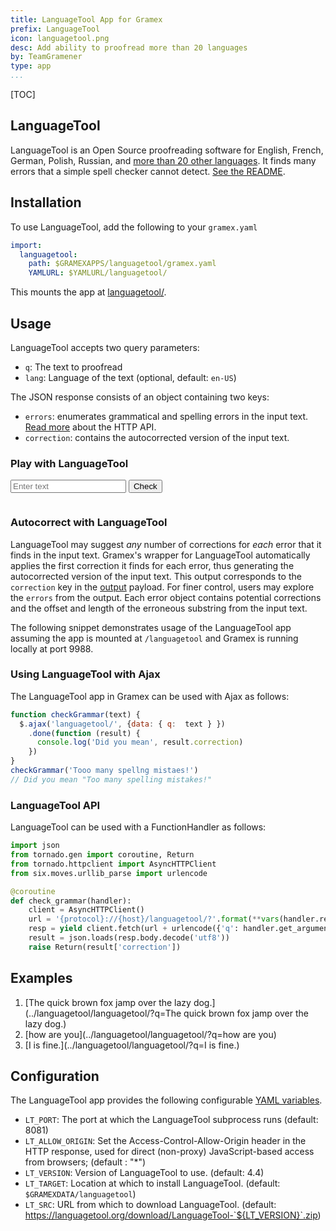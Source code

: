 ```yaml
---
title: LanguageTool App for Gramex
prefix: LanguageTool
icon: languagetool.png
desc: Add ability to proofread more than 20 languages
by: TeamGramener
type: app
...
```


[TOC]

## LanguageTool

LanguageTool is an Open Source proofreading software for English, French, German,
Polish, Russian, and [more than 20 other languages](https://languagetool.org/languages/).
It finds many errors that a simple spell checker cannot detect.
[See the README](https://github.com/languagetool-org/languagetool/blob/master/languagetool-standalone/README.md).

## Installation

To use LanguageTool, add the following to your `gramex.yaml`

```yaml
import:
  languagetool:
    path: $GRAMEXAPPS/languagetool/gramex.yaml
    YAMLURL: $YAMLURL/languagetool/
```

This mounts the app at [languagetool/](languagetool/).


## Usage

LanguageTool accepts two query parameters:

- `q`: The text to proofread
- `lang`: Language of the text (optional, default: `en-US`)

The JSON response consists of an object containing two keys:

- `errors`: enumerates grammatical and spelling errors in the input text. [Read more](http://wiki.languagetool.org/http-server#toc2) about the HTTP API.
- `correction`: contains the autocorrected version of the input text.

### Play with LanguageTool

<form class="ltform form-inline">
  <input type="text" class="form-control" placeholder="Enter text">
  <button class="btn btn-secondary ml-2">Check</button>
</form>
<div class="alert alert-success collapse my-2" role="alert">
  <p class="correction"></p>
  <pre class="language-json ltout"></code></pre>
</div>
<script>
  $('.ltform').on('submit', function (e) {
    e.preventDefault()
    $.ajax({
      url: "../languagetool/languagetool/",
      data: { q: $('.ltform input').val() }
    }).done(function (data) {
      $('.ltout').html(JSON.stringify(data, null, 4))
      $('.correction').html('Correction: <strong>' + data.correction + '</strong>')
      $('.alert-success').removeClass('collapse')
    })
  })
</script>

### Autocorrect with LanguageTool

LanguageTool may suggest _any_ number of corrections for _each_ error that it finds in the input text.
Gramex's wrapper for LanguageTool automatically applies the first correction it finds for each error,
thus generating the autocorrected version of the input text.
This output corresponds to the `correction` key in the [output](#usage) payload.
For finer control, users may explore the `errors` from the output.
Each error object contains potential corrections and the offset and length of the erroneous substring from the input text.

The following snippet demonstrates usage of the LanguageTool app assuming the app is mounted at `/languagetool` and Gramex is running locally at port 9988.

### Using LanguageTool with Ajax

The LanguageTool app in Gramex can be used with Ajax as follows:

```js
function checkGrammar(text) {
  $.ajax('languagetool/', {data: { q:  text } })
    .done(function (result) {
      console.log('Did you mean', result.correction)
    })
}
checkGrammar('Tooo many spellng mistaes!')
// Did you mean "Too many spelling mistakes!"
```


### LanguageTool API

LanguageTool can be used with a FunctionHandler as follows:

```python
import json
from tornado.gen import coroutine, Return
from tornado.httpclient import AsyncHTTPClient
from six.moves.urllib_parse import urlencode

@coroutine
def check_grammar(handler):
    client = AsyncHTTPClient()
    url = '{protocol}://{host}/languagetool/?'.format(**vars(handler.request))
    resp = yield client.fetch(url + urlencode({'q': handler.get_argument('q')}))
    result = json.loads(resp.body.decode('utf8'))
    raise Return(result['correction'])
```


## Examples

1. [The quick brown fox jamp over the lazy dog.](../languagetool/languagetool/?q=The quick brown fox jamp over the lazy dog.)
2. [how are you](../languagetool/languagetool/?q=how are you)
3. [I is fine.](../languagetool/languagetool/?q=I is fine.)


## Configuration

The LanguageTool app provides the following configurable [YAML variables](../config/#yaml-variables).

- `LT_PORT`: The port at which the LanguageTool subprocess runs (default: 8081)
- `LT_ALLOW_ORIGIN`: Set the Access-Control-Allow-Origin header in the HTTP response,
  used for direct (non-proxy) JavaScript-based access from browsers; (default : "*")
- `LT_VERSION`: Version of LanguageTool to use. (default: 4.4)
- `LT_TARGET`: Location at which to install LanguageTool. (default: `$GRAMEXDATA/languagetool`)
- `LT_SRC`: URL from which to download LanguageTool.
  (default: https://languagetool.org/download/LanguageTool-`${LT_VERSION}`.zip)
